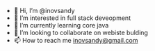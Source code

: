 - 👋 Hi, I’m @inovsandy
- 👀 I’m interested in full stack deveopment
- 🌱 I’m currently learning core java
- 💞️ I’m looking to collaborate on webiste bulding
- 📫 How to reach me inovsandy@gmail.com

<!---
inovsandy/inovsandy is a ✨ special ✨ repository because its `README.md` (this file) appears on your GitHub profile.
You can click the Preview link to take a look at your changes.
--->
